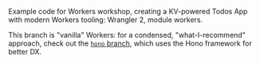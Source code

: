 Example code for Workers workshop, creating a KV-powered Todos App with modern Workers tooling: Wrangler 2, module workers.

This branch is "vanilla" Workers: for a condensed, "what-I-recommend" approach, check out the [`hono` branch](https://github.com/codewithkristian/wm-workshop/tree/a06a7e05eaa5568c08eb469c1dd94e29c68f2fc0), which uses the Hono framework for better DX.